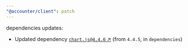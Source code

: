 ```yaml
---
"@accounter/client": patch
---
```

dependencies updates:
  - Updated dependency [`chart.js@4.4.6` ↗︎](https://www.npmjs.com/package/chart.js/v/4.4.6) (from `4.4.5`, in `dependencies`)
